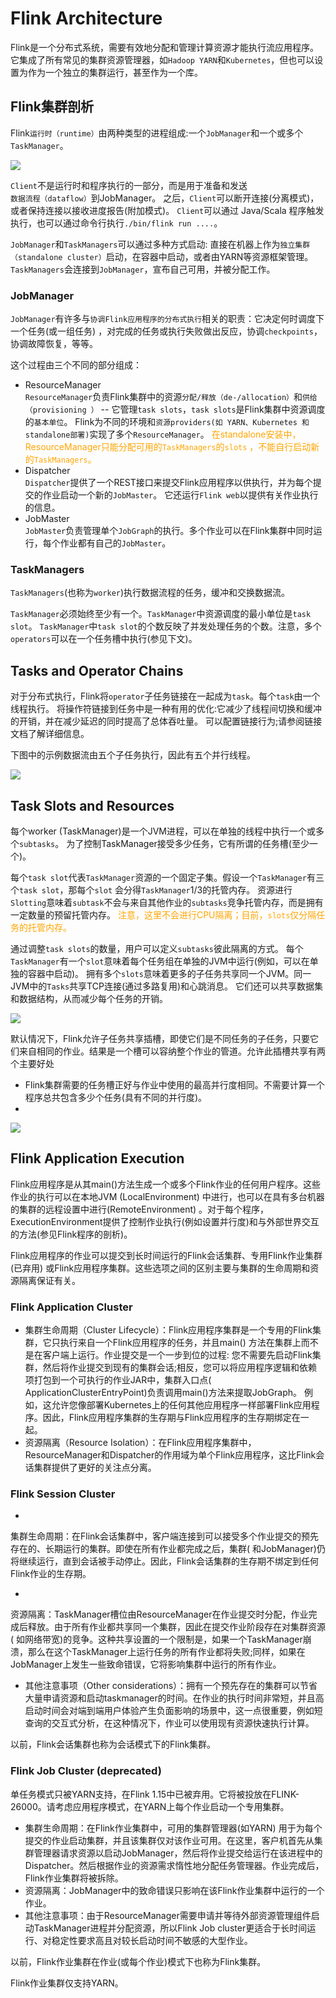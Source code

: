 # Flink Architecture

Flink是一个分布式系统，需要有效地分配和管理计算资源才能执行流应用程序。
它集成了所有常见的集群资源管理器，如`Hadoop YARN`和`Kubernetes`，但也可以设置为作为一个独立的集群运行，甚至作为一个库。

## Flink集群剖析

Flink`运行时（runtime）`由两种类型的进程组成:一个`JobManager`和一个或多个`TaskManager`。

![](images/architecture/processes.svg)

`Client`不是运行时和程序执行的一部分，而是用于准备和发送`数据流程（dataflow）`到JobManager。
之后，`Client`可以断开连接(分离模式)，或者保持连接以接收进度报告(附加模式)。
`Client`可以通过 Java/Scala 程序触发执行，也可以通过命令行执行`./bin/flink run ....`。

`JobManager`和`TaskManagers`可以通过多种方式启动:
直接在机器上作为`独立集群（standalone cluster）`启动，在容器中启动，或者由YARN等资源框架管理。
`TaskManagers`会连接到`JobManager`，宣布自己可用，并被分配工作。

### JobManager

`JobManager`有许多与`协调Flink应用程序的分布式执行`相关的职责：它决定何时调度下一个任务(或一组任务)
，对完成的任务或执行失败做出反应，协调`checkpoints`，协调故障恢复，等等。

这个过程由三个不同的部分组成：

* ResourceManager
  <br/>`ResourceManager`负责Flink集群中的资源`分配/释放（de-/allocation）`和`供给（provisioning ）` --
  它管理`task slots`，`task slots`是Flink集群中资源调度的`基本单位`。
  Flink为不同的环境和`资源providers(如 YARN、Kubernetes 和 standalone部署)`实现了多个`ResourceManager`。
  <span style="color:orange; ">在standalone安装中，ResourceManager只能分配可用的`TaskManagers`的`slots`
  ，不能自行启动新的`TaskManagers`。</span>
* Dispatcher
  <br/>`Dispatcher`提供了一个REST接口来提交Flink应用程序以供执行，并为每个提交的作业启动一个新的`JobMaster`。
  它还运行`Flink web`以提供有关作业执行的信息。
* JobMaster
  <br/>`JobMaster`负责管理单个`JobGraph`的执行。多个作业可以在Flink集群中同时运行，每个作业都有自己的`JobMaster`。

### TaskManagers

`TaskManagers`(也称为`worker`)执行数据流程的任务，缓冲和交换数据流。

`TaskManager`必须始终至少有一个。`TaskManager`中资源调度的最小单位是`task slot`。
`TaskManager`中`task slot`的个数反映了并发处理任务的个数。注意，多个`operators`可以在一个任务槽中执行(参见下文)。

## Tasks and Operator Chains

对于分布式执行，Flink将`operator`子任务链接在一起成为`task`。每个`task`由一个线程执行。
将操作符链接到任务中是一种有用的优化:它减少了线程间切换和缓冲的开销，并在减少延迟的同时提高了总体吞吐量。
可以配置链接行为;请参阅链接文档了解详细信息。

下图中的示例数据流由五个子任务执行，因此有五个并行线程。

![](images/architecture/tasks_chains.svg)

## Task Slots and Resources

每个worker (TaskManager)是一个JVM进程，可以在单独的线程中执行一个或多个`subtasks`。
为了控制TaskManager接受多少任务，它有所谓的任务槽(至少一个)。

每个`task slot`代表`TaskManager`资源的一个固定子集。假设一个`TaskManager`有三个`task slot`，那每个`slot`
会分得`TaskManager`1/3的托管内存。
资源进行`Slotting`意味着`subtask`不会与来自其他作业的`subtasks`竞争托管内存，而是拥有一定数量的预留托管内存。
<span style="color:orange; ">注意，这里不会进行CPU隔离；目前，`slots`仅分隔任务的托管内存。</span>

通过调整`task slots`的数量，用户可以定义`subtasks`彼此隔离的方式。
每个`TaskManager`有一个`slot`意味着每个任务组在单独的JVM中运行(例如，可以在单独的容器中启动)。
拥有多个`slots`意味着更多的子任务共享同一个JVM。同一JVM中的`Tasks`共享TCP连接(通过多路复用)和心跳消息。
它们还可以共享数据集和数据结构，从而减少每个任务的开销。

![](images/architecture/tasks_slots.svg)

默认情况下，Flink允许子任务共享插槽，即使它们是不同任务的子任务，只要它们来自相同的作业。结果是一个槽可以容纳整个作业的管道。允许此插槽共享有两个主要好处

* Flink集群需要的任务槽正好与作业中使用的最高并行度相同。不需要计算一个程序总共包含多少个任务(具有不同的并行度)。
*

![](images/architecture/slot_sharing.svg)

## Flink Application Execution

Flink应用程序是从其main()方法生成一个或多个Flink作业的任何用户程序。这些作业的执行可以在本地JVM (LocalEnvironment)
中进行，也可以在具有多台机器的集群的远程设置中进行(RemoteEnvironment)
。对于每个程序，ExecutionEnvironment提供了控制作业执行(例如设置并行度)和与外部世界交互的方法(参见Flink程序的剖析)。

Flink应用程序的作业可以提交到长时间运行的Flink会话集群、专用Flink作业集群(已弃用)
或Flink应用程序集群。这些选项之间的区别主要与集群的生命周期和资源隔离保证有关。

### Flink Application Cluster

* 集群生命周期（Cluster Lifecycle）：Flink应用程序集群是一个专用的Flink集群，它只执行来自一个Flink应用程序的任务，并且main()
  方法在集群上而不是在客户端上运行。作业提交是一个一步到位的过程:
  您不需要先启动Flink集群，然后将作业提交到现有的集群会话;相反，您可以将应用程序逻辑和依赖项打包到一个可执行的作业JAR中，集群入口点(
  ApplicationClusterEntryPoint)负责调用main()方法来提取JobGraph。
  例如，这允许您像部署Kubernetes上的任何其他应用程序一样部署Flink应用程序。因此，Flink应用程序集群的生存期与Flink应用程序的生存期绑定在一起。
* 资源隔离（Resource Isolation）：在Flink应用程序集群中，ResourceManager和Dispatcher的作用域为单个Flink应用程序，这比Flink会话集群提供了更好的关注点分离。

### Flink Session Cluster

*

集群生命周期：在Flink会话集群中，客户端连接到可以接受多个作业提交的预先存在的、长期运行的集群。即使在所有作业都完成之后，集群(
和JobManager)仍将继续运行，直到会话被手动停止。因此，Flink会话集群的生存期不绑定到任何Flink作业的生存期。

*

资源隔离：TaskManager槽位由ResourceManager在作业提交时分配，作业完成后释放。由于所有作业都共享同一个集群，因此在提交作业阶段存在对集群资源(
如网络带宽)的竞争。这种共享设置的一个限制是，如果一个TaskManager崩溃，那么在这个TaskManager上运行任务的所有作业都将失败;同样，如果在JobManager上发生一些致命错误，它将影响集群中运行的所有作业。

* 其他注意事项（Other
  considerations）：拥有一个预先存在的集群可以节省大量申请资源和启动taskmanager的时间。在作业的执行时间非常短，并且高启动时间会对端到端用户体验产生负面影响的场景中，这一点很重要，例如短查询的交互式分析，在这种情况下，作业可以使用现有资源快速执行计算。

以前，Flink会话集群也称为会话模式下的Flink集群。

### Flink Job Cluster (deprecated)

单任务模式只被YARN支持，在Flink 1.15中已被弃用。它将被投放在FLINK-26000。请考虑应用程序模式，在YARN上每个作业启动一个专用集群。

* 集群生命周期：在Flink作业集群中，可用的集群管理器(如YARN)
  用于为每个提交的作业启动集群，并且该集群仅对该作业可用。在这里，客户机首先从集群管理器请求资源以启动JobManager，然后将作业提交给运行在该进程中的Dispatcher。然后根据作业的资源需求惰性地分配任务管理器。作业完成后，Flink作业集群将被拆除。
* 资源隔离：JobManager中的致命错误只影响在该Flink作业集群中运行的一个作业。
* 其他注意事项：由于ResourceManager需要申请并等待外部资源管理组件启动TaskManager进程并分配资源，所以Flink Job
  cluster更适合于长时间运行、对稳定性要求高且对较长启动时间不敏感的大型作业。

以前，Flink作业集群在作业(或每个作业)模式下也称为Flink集群。

Flink作业集群仅支持YARN。



